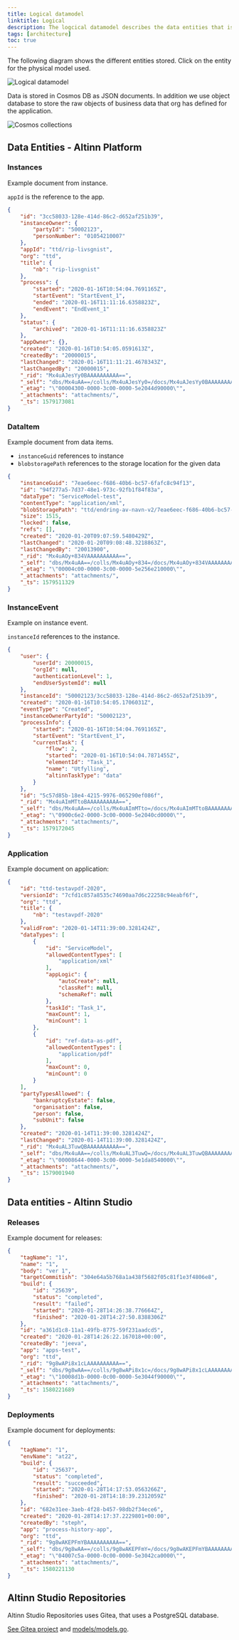 ```yaml
---
title: Logical datamodel
linktitle: Logical
description: The logcical datamodel describes the data entities that is stored.
tags: [architecture]
toc: true
---
```



The following diagram shows the different entities stored. Click on the entity for the physical model used.

![Logical datamodel](logical_data_model.svg "Logcal datamodel")

Data is stored in Cosmos DB as JSON documents.
In addition we use object database to store the raw objects of business data that org has defined for the application.


![Cosmos collections](cosmos_collections.png "Cosmos collections")


## Data Entities - Altinn Platform

### Instances

Example document from instance.

`appId` is the reference to the app.

```json {hl_lines=[7]}
{
    "id": "3cc58033-128e-414d-86c2-d652af251b39",
    "instanceOwner": {
        "partyId": "50002123",
        "personNumber": "01054210007"
    },
    "appId": "ttd/rip-livsgnist",
    "org": "ttd",
    "title": {
        "nb": "rip-livsgnist"
    },
    "process": {
        "started": "2020-01-16T10:54:04.7691165Z",
        "startEvent": "StartEvent_1",
        "ended": "2020-01-16T11:11:16.6358823Z",
        "endEvent": "EndEvent_1"
    },
    "status": {
        "archived": "2020-01-16T11:11:16.6358823Z"
    },
    "appOwner": {},
    "created": "2020-01-16T10:54:05.0591613Z",
    "createdBy": "20000015",
    "lastChanged": "2020-01-16T11:11:21.4678343Z",
    "lastChangedBy": "20000015",
    "_rid": "Mx4uAJesYy0BAAAAAAAAAA==",
    "_self": "dbs/Mx4uAA==/colls/Mx4uAJesYy0=/docs/Mx4uAJesYy0BAAAAAAAAAA==/",
    "_etag": "\"00004300-0000-3c00-0000-5e2044d90000\"",
    "_attachments": "attachments/",
    "_ts": 1579173081
}

```


### DataItem

Example document from data items.

- `instanceGuid` references to instance
- `blobstoragePath` references to the storage location for the given data

```json {hl_lines=[2,6]}
{
    "instanceGuid": "7eae6eec-f686-40b6-bc57-6fafc8c94f13",
    "id": "94f277a5-7d37-48e1-973c-92fb1f84f83a",
    "dataType": "ServiceModel-test",
    "contentType": "application/xml",
    "blobStoragePath": "ttd/endring-av-navn-v2/7eae6eec-f686-40b6-bc57-6fafc8c94f13/data/94f277a5-7d37-48e1-973c-92fb1f84f83a",
    "size": 1515,
    "locked": false,
    "refs": [],
    "created": "2020-01-20T09:07:59.5480429Z",
    "lastChanged": "2020-01-20T09:08:48.3218863Z",
    "lastChangedBy": "20013900",
    "_rid": "Mx4uAOy+834VAAAAAAAAAA==",
    "_self": "dbs/Mx4uAA==/colls/Mx4uAOy+834=/docs/Mx4uAOy+834VAAAAAAAAAA==/",
    "_etag": "\"00004c00-0000-3c00-0000-5e256e210000\"",
    "_attachments": "attachments/",
    "_ts": 1579511329
}
```

### InstanceEvent

Example on instance event.

`instanceId` references to the instance.

```json {hl_lines=[8]}
{
    "user": {
        "userId": 20000015,
        "orgId": null,
        "authenticationLevel": 1,
        "endUserSystemId": null
    },
    "instanceId": "50002123/3cc58033-128e-414d-86c2-d652af251b39",
    "created": "2020-01-16T10:54:05.1706031Z",
    "eventType": "Created",
    "instanceOwnerPartyId": "50002123",
    "processInfo": {
        "started": "2020-01-16T10:54:04.7691165Z",
        "startEvent": "StartEvent_1",
        "currentTask": {
            "flow": 2,
            "started": "2020-01-16T10:54:04.7871455Z",
            "elementId": "Task_1",
            "name": "Utfylling",
            "altinnTaskType": "data"
        }
    },
    "id": "5c57d85b-18e4-4215-9976-065290ef086f",
    "_rid": "Mx4uAImMTtoBAAAAAAAAAA==",
    "_self": "dbs/Mx4uAA==/colls/Mx4uAImMTto=/docs/Mx4uAImMTtoBAAAAAAAAAA==/",
    "_etag": "\"0900c6e2-0000-3c00-0000-5e2040cd0000\"",
    "_attachments": "attachments/",
    "_ts": 1579172045
}

```


### Application

Example document on application:

```json
{
    "id": "ttd-testavpdf-2020",
    "versionId": "7cfd1c857a8535c74690aa7d6c22258c94eabf6f",
    "org": "ttd",
    "title": {
        "nb": "testavpdf-2020"
    },
    "validFrom": "2020-01-14T11:39:00.3281424Z",
    "dataTypes": [
        {
            "id": "ServiceModel",
            "allowedContentTypes": [
                "application/xml"
            ],
            "appLogic": {
                "autoCreate": null,
                "classRef": null,
                "schemaRef": null
            },
            "taskId": "Task_1",
            "maxCount": 1,
            "minCount": 1
        },
        {
            "id": "ref-data-as-pdf",
            "allowedContentTypes": [
                "application/pdf"
            ],
            "maxCount": 0,
            "minCount": 0
        }
    ],
    "partyTypesAllowed": {
        "bankruptcyEstate": false,
        "organisation": false,
        "person": false,
        "subUnit": false
    },
    "created": "2020-01-14T11:39:00.3281424Z",
    "lastChanged": "2020-01-14T11:39:00.3281424Z",
    "_rid": "Mx4uAL3TuwQBAAAAAAAAAA==",
    "_self": "dbs/Mx4uAA==/colls/Mx4uAL3TuwQ=/docs/Mx4uAL3TuwQBAAAAAAAAAA==/",
    "_etag": "\"00008644-0000-3c00-0000-5e1da8540000\"",
    "_attachments": "attachments/",
    "_ts": 1579001940
}
```



## Data entities - Altinn Studio


### Releases

Example document for releases:

```json
{
    "tagName": "1",
    "name": "1",
    "body": "ver 1",
    "targetCommitish": "304e64a5b768a1a438f5682f05c81f1e3f4806e8",
    "build": {
        "id": "25639",
        "status": "completed",
        "result": "failed",
        "started": "2020-01-28T14:26:38.776664Z",
        "finished": "2020-01-28T14:27:50.8388306Z"
    },
    "id": "a361d1c8-11a1-49fb-8775-59f231aadcd5",
    "created": "2020-01-28T14:26:22.167018+00:00",
    "createdBy": "jeeva",
    "app": "apps-test",
    "org": "ttd",
    "_rid": "9g8wAPi8x1cLAAAAAAAAAA==",
    "_self": "dbs/9g8wAA==/colls/9g8wAPi8x1c=/docs/9g8wAPi8x1cLAAAAAAAAAA==/",
    "_etag": "\"10008d1b-0000-0c00-0000-5e3044f90000\"",
    "_attachments": "attachments/",
    "_ts": 1580221689
}

```

### Deployments

Example document for deployments:

```json
{
    "tagName": "1",
    "envName": "at22",
    "build": {
        "id": "25637",
        "status": "completed",
        "result": "succeeded",
        "started": "2020-01-28T14:17:53.0563266Z",
        "finished": "2020-01-28T14:18:39.2312059Z"
    },
    "id": "682e31ee-3aeb-4f28-b457-98db2f34ece6",
    "created": "2020-01-28T14:17:37.2229801+00:00",
    "createdBy": "steph",
    "app": "process-history-app",
    "org": "ttd",
    "_rid": "9g8wAKEPFmYBAAAAAAAAAA==",
    "_self": "dbs/9g8wAA==/colls/9g8wAKEPFmY=/docs/9g8wAKEPFmYBAAAAAAAAAA==/",
    "_etag": "\"04007c5a-0000-0c00-0000-5e3042ca0000\"",
    "_attachments": "attachments/",
    "_ts": 1580221130
}

```

## Altinn Studio Repositories
Altinn Studio Repositories uses Gitea, that uses a PostgreSQL database. 

[See Gitea project](https://github.com/go-gitea/gitea)
and [models/models.go](https://github.com/go-gitea/gitea/blob/dc812f8ba5bf1c123fa948afed15c4309da8fb45/models/models.go#L67).
